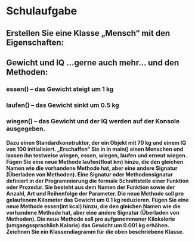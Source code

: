 # Schulaufgabe

## Erstellen Sie eine Klasse „Mensch“ mit den Eigenschaften: 
## Gewicht und IQ …gerne auch mehr… und den Methoden:
### essen() – das Gewicht steigt um 1 kg
### laufen() – das Gewicht sinkt um 0.5 kg
### wiegen() – das Gewicht und der IQ werden auf der Konsole ausgegeben.


#### Dazu einen Standardkonstruktor, der ein Objekt mit 70 kg und einem IQ von 100 initialisiert. „Erschaffen“ Sie in in main() einen Menschen und lassen ihn testweise wiegen, essen, wiegen, laufen und erneut wiegen. Fügen Sie eine neue Methode laufen(float km) hinzu, die den gleichen Namen wie die vorhandene Methode hat, aber eine andere Signatur (Überladen von Methoden). Eine Signatur oder Methodensignatur definiert in der Programmierung die formale Schnittstelle einer Funktion oder Prozedur. Sie besteht aus dem Namen der Funktion sowie der Anzahl, Art und Reihenfolge der Parameter. Die neue Methode soll pro gelaufenem Kilometer das Gewicht um 0.1 kg reduzieren. Fügen Sie eine neue Methode essen(int kcal) hinzu, die den gleichen Namen wie die vorhandene Methode hat, aber eine andere Signatur (Überladen von Methoden). Die neue Methode soll pro aufgenommener Kilokalorie (umgangssprachlich Kalorie) das Gewicht um 0.001 kg erhöhen. Zeichnen Sie ein Klassendiagramm für die oben beschriebene Klasse.
